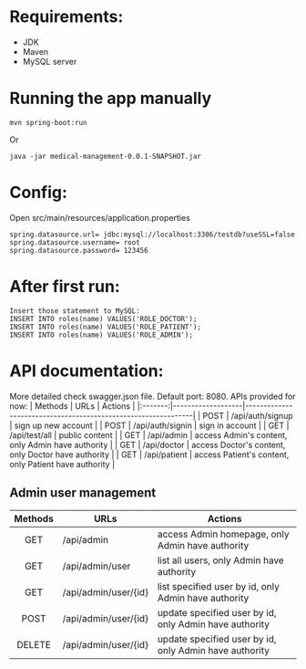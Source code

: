 # Requirements:
- JDK
- Maven
- MySQL server
# Running the app manually
```
mvn spring-boot:run
```
Or
```
java -jar medical-management-0.0.1-SNAPSHOT.jar
```
# Config:
Open src/main/resources/application.properties

```
spring.datasource.url= jdbc:mysql://localhost:3306/testdb?useSSL=false
spring.datasource.username= root
spring.datasource.password= 123456
```
# After first run:
```
Insert those statement to MySQL:
INSERT INTO roles(name) VALUES('ROLE_DOCTOR');
INSERT INTO roles(name) VALUES('ROLE_PATIENT');
INSERT INTO roles(name) VALUES('ROLE_ADMIN');
```

# API documentation:
More detailed check swagger.json file.
Default port: 8080. APIs provided for now:
| Methods | URLs              | Actions                                                       |
|:-------:|-------------------|---------------------------------------------------------------|
| POST    | /api/auth/signup  | sign up new account                                           |
| POST    | /api/auth/signin  | sign in account                                               |
| GET     | /api/test/all     | public content                                                |
| GET     | /api/admin   | access Admin's content, only Admin have authority             |
| GET     | /api/doctor  | access Doctor's content, only Doctor have authority |
| GET     | /api/patient | access Patient's content, only Patient have authority    |

## Admin user management
| Methods | URLs              | Actions                                                       |
|:-------:|-------------------|---------------------------------------------------------------|
| GET     | /api/admin   | access Admin homepage, only Admin have authority             |
| GET     | /api/admin/user  | list all users, only Admin have authority |
| GET     | /api/admin/user/{id} | list specified user by id, only Admin have authority    |
| POST    | /api/admin/user/{id} | update specified user by id, only Admin have authority  |                     
| DELETE  | /api/admin/user/{id} | update specified user by id, only Admin have authority |                                        

